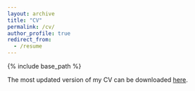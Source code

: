 ```yaml
---
layout: archive
title: "CV"
permalink: /cv/
author_profile: true
redirect_from:
  - /resume
---
```


{% include base_path %}

The most updated version of my CV can be downloaded [here](/files/VRR_CVSep2023.pdf).
